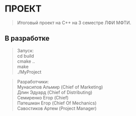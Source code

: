 # ПРОЕКТ

> Итоговый проект на C++ на 3 семестре ЛФИ МФТИ. 

## В разработке

>Запуск:\
>cd build\
>cmake ..\
>make\
>./MyProject


>Разработчики:\
> Мунасипов Альмир (Chief of Marketing)\
> Длин Эдуард (Chief of Distributing)\
> Семиренко Егор (Chief)\
> Патешман Егор (Chief Of Mechanics)\
> Савостиков Артем (Project Manager)
